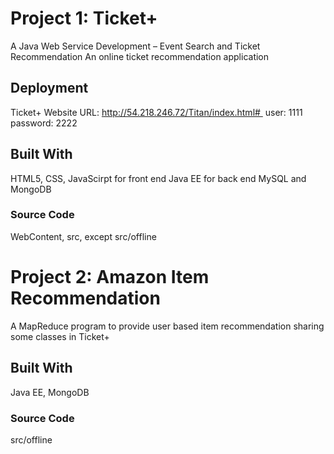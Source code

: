 # Project 1: Ticket+

A Java Web Service Development – Event Search and Ticket Recommendation An online ticket recommendation application

## Deployment

Ticket+ Website URL: http://54.218.246.72/Titan/index.html#    user: 1111 password: 2222

## Built With

HTML5, CSS, JavaScirpt for front end
Java EE for back end
MySQL and MongoDB

### Source Code

WebContent, src, except src/offline

# Project 2: Amazon Item Recommendation

A MapReduce program to provide user based item recommendation sharing some classes in Ticket+

## Built With

Java EE, MongoDB

### Source Code

src/offline
